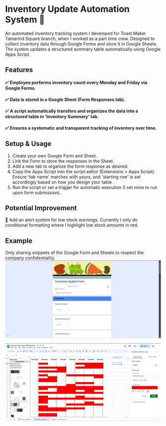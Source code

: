 # Inventory Update Automation System 🚀
An automated inventory tracking system I developed for Toast Maker Tamarind Square branch, when I worked as a part time crew. 
Designed to collect inventory data through Google Forms and store it in Google Sheets. 
The system updates a structured summary table automatically using Google Apps Script.


## Features
#### ✅ Employee performs inventory count every Monday and Friday via Google Forms.
#### ✅ Data is stored in a Google Sheet (Form Responses tab).
#### ✅ A script automatically transfers and organizes the data into a structured table in 'Inventory Summary' tab.
#### ✅ Ensures a systematic and transparent tracking of inventory over time.


## Setup & Usage
1. Create your own Google Form and Sheet.
2. Link the Form to store the responses in the Sheet.
3. Add a new tab to organize the form response as desired.
4. Copy the Apps Script into the script editor (Extensions > Apps Script). Ensure 'tab name' matches with yours, and 'starting row' is set accordingly based on how you design your table.
5. Run the script or set a trigger for automatic execution (I set mine to run upon form submission).


## Potential Improvement
🔹 Add an alert system for low stock warnings. Currently I only do conditional formatting where I highlight low stock amounts in red.

## Example
Only sharing snippets of the Google Form and Sheets to respect the company confidentiality.
![Snippet of the Google Form](google-form.jpg)

![Snippet of the Google Sheet](google-sheets.jpg)
